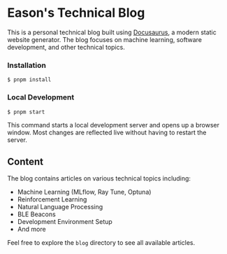 # Eason's Technical Blog

This is a personal technical blog built using [Docusaurus](https://docusaurus.io/), a modern static website generator. The blog focuses on machine learning, software development, and other technical topics.

### Installation

```
$ pnpm install
```

### Local Development

```
$ pnpm start
```

This command starts a local development server and opens up a browser window. Most changes are reflected live without having to restart the server.


## Content

The blog contains articles on various technical topics including:
- Machine Learning (MLflow, Ray Tune, Optuna)
- Reinforcement Learning
- Natural Language Processing
- BLE Beacons
- Development Environment Setup
- And more

Feel free to explore the `blog` directory to see all available articles.
